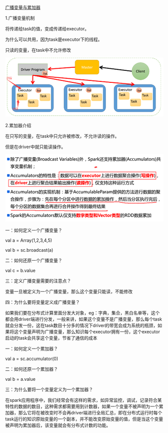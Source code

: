 [广播变量与累加器](https://www.cnblogs.com/juncaoit/p/6542166.html)

1.广播变量机制

将传递给task的值，变成传递给executor。

为什么可以共用，因为task是executor下的线程。

只读的变量，在task中不允许修改

![](../md/img/ggzhangxiaochao/1027015-20170313101609682-943417930.png)

2.累加器介绍

在只写的变量，在task中只允许被修改，不允许读的操作。

但是在driver中就只能读操作。

![](../md/img/ggzhangxiaochao/1027015-20170313101813276-876052680.png)

一：如何定义一个广播变量？

val a = Array(1,2,3,4,5)

val b = sc.broadcast(a)

二：如何还原一个广播变量？

val c = b.value

三：定义广播变量需要的注意点？

变量一旦被定义为一个广播变量，那么这个变量只能读，不能修改

四：为什么要将变量定义成广播变量？

如果我们要在分布式计算里面分发大对象，eg：字典，集合，黑白名单等，这个都会用driver端进行分发，一般来讲，如果这个变量不是广播变量，那么每个task就会分发一份，这在task数目十分多的情况下driver的带宽会成为系统的瓶颈，如果将这个变量声明为广播变量，那么知识每个executor拥有一份，这个executor启动的task会共享这个变量，节省了通信的成本

一：如何定义一个累加器？

val a = sc.accumulator(0)

二：如何还原一个累加器？

val b = a.value

三：为什么要将一个变量定义为一个累加器？

在spark应用程序中，我们经常会有这样的需求，如异常监控，调试，记录符合某特性的数据的数目，这种需求都需要用到计数器，如果一个变量不被声明为一个累加器，那么它将在被改变时不会再driver端进行全局汇总，即在分布式运行时每个task运行的知识原始变量的一个副本，并不能改变原始变量的值，但是当这个变量被声明为累加器后，该变量就会有分布式计数的功能。

